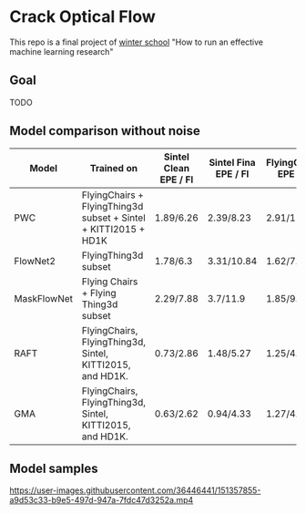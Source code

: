 # Crack Optical Flow
This repo is a final project of [winter school](https://apps.ucu.edu.ua/en/machine-learning-research-winter-school/) "How to run an effective machine learning research"

## Goal
TODO

## Model comparison without noise
| Model        | Trained on                                                      | Sintel Clean EPE / Fl | Sintel Fina EPE / Fl | FlyingChairs EPE / Fl | Kitti 2012 EPE / Fl | Kitti 2015 EPE / Fl | 
|--------------|-----------------------------------------------------------------|-----------------------|----------------------|-----------------------|---------------------|---------------------|
| PWC          | FlyingChairs + FlyingThing3d subset + Sintel + KITTI2015 + HD1K | 1.89/6.26             | 2.39/8.23            | 2.91/11.83            | 2.27/7.78           | 2.54/8.7            |
| FlowNet2     | FlyingThing3d subset                                            | 1.78/6.3              | 3.31/10.84           | 1.62/7.6              | 3/13.8              | 8/25.1              |
| MaskFlowNet  | Flying Chairs + Flying Thing3d subset                           | 2.29/7.88             | 3.7/11.9             | 1.85/9.6              | 3.82/17.6           | 9.7/29.27           |
| RAFT         | FlyingChairs, FlyingThing3d, Sintel, KITTI2015, and HD1K.       | 0.73/2.86             | 1.48/5.27            | 1.25/4.3              | 1.26/4.46           | 1.76/6.17           |
| GMA          | FlyingChairs, FlyingThing3d, Sintel, KITTI2015, and HD1K.       | 0.63/2.62             | 0.94/4.33            | 1.27/4.52             | 1.67/6.62           | 2.78/9.34           |


## Model samples


https://user-images.githubusercontent.com/36446441/151357855-a9d53c33-b9e5-497d-947a-7fdc47d3252a.mp4

